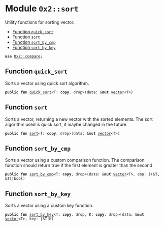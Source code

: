 
<a name="0x2_sort"></a>

# Module `0x2::sort`

Utility functions for sorting vector.


-  [Function `quick_sort`](#0x2_sort_quick_sort)
-  [Function `sort`](#0x2_sort_sort)
-  [Function `sort_by_cmp`](#0x2_sort_sort_by_cmp)
-  [Function `sort_by_key`](#0x2_sort_sort_by_key)


<pre><code><b>use</b> <a href="compare.md#0x2_compare">0x2::compare</a>;
</code></pre>



<a name="0x2_sort_quick_sort"></a>

## Function `quick_sort`

Sorts a vector using quick sort algorithm.


<pre><code><b>public</b> <b>fun</b> <a href="sort.md#0x2_sort_quick_sort">quick_sort</a>&lt;T: <b>copy</b>, drop&gt;(data: &<b>mut</b> <a href="">vector</a>&lt;T&gt;)
</code></pre>



<a name="0x2_sort_sort"></a>

## Function `sort`

Sorts a vector, returning a new vector with the sorted elements.
The sort algorithm used is quick sort, it maybe changed in the future.


<pre><code><b>public</b> <b>fun</b> <a href="sort.md#0x2_sort">sort</a>&lt;T: <b>copy</b>, drop&gt;(data: &<b>mut</b> <a href="">vector</a>&lt;T&gt;)
</code></pre>



<a name="0x2_sort_sort_by_cmp"></a>

## Function `sort_by_cmp`

Sorts a vector using a custom comparison function.
The comparison function should return true if the first element is greater than the second.


<pre><code><b>public</b> <b>fun</b> <a href="sort.md#0x2_sort_sort_by_cmp">sort_by_cmp</a>&lt;T: <b>copy</b>, drop&gt;(data: &<b>mut</b> <a href="">vector</a>&lt;T&gt;, cmp: |(&T, &T)|bool)
</code></pre>



<a name="0x2_sort_sort_by_key"></a>

## Function `sort_by_key`

Sorts a vector using a custom key function.


<pre><code><b>public</b> <b>fun</b> <a href="sort.md#0x2_sort_sort_by_key">sort_by_key</a>&lt;T: <b>copy</b>, drop, K: <b>copy</b>, drop&gt;(data: &<b>mut</b> <a href="">vector</a>&lt;T&gt;, key: |&T|K)
</code></pre>

